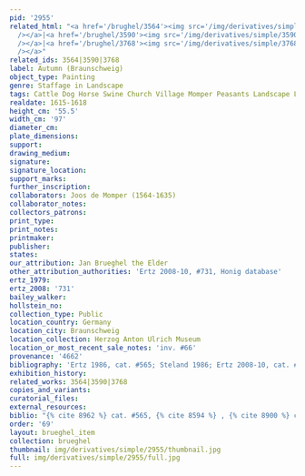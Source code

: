 ```yaml
---
pid: '2955'
related_html: "<a href='/brughel/3564'><img src='/img/derivatives/simple/3564/thumbnail.jpg'
  /></a>|<a href='/brughel/3590'><img src='/img/derivatives/simple/3590/thumbnail.jpg'
  /></a>|<a href='/brughel/3768'><img src='/img/derivatives/simple/3768/thumbnail.jpg'
  /></a>"
related_ids: 3564|3590|3768
label: Autumn (Braunschweig)
object_type: Painting
genre: Staffage in Landscape
tags: Cattle Dog Horse Swine Church Village Momper Peasants Landscape Labor Road Wagon
realdate: 1615-1618
height_cm: '55.5'
width_cm: '97'
diameter_cm: 
plate_dimensions: 
support: 
drawing_medium: 
signature: 
signature_location: 
support_marks: 
further_inscription: 
collaborators: Joos de Momper (1564-1635)
collaborator_notes: 
collectors_patrons: 
print_type: 
print_notes: 
printmaker: 
publisher: 
states: 
our_attribution: Jan Brueghel the Elder
other_attribution_authorities: 'Ertz 2008-10, #731, Honig database'
ertz_1979: 
ertz_2008: '731'
bailey_walker: 
hollstein_no: 
collection_type: Public
location_country: Germany
location_city: Braunschweig
location_collection: Herzog Anton Ulrich Museum
location_or_most_recent_sale_notes: 'inv. #66'
provenance: '4662'
bibliography: 'Ertz 1986, cat. #565; Steland 1986; Ertz 2008-10, cat. #731'
exhibition_history: 
related_works: 3564|3590|3768
copies_and_variants: 
curatorial_files: 
external_resources: 
biblio: "{% cite 8962 %} cat. #565, {% cite 8594 %} , {% cite 8900 %} cat. #731"
order: '69'
layout: brueghel_item
collection: brueghel
thumbnail: img/derivatives/simple/2955/thumbnail.jpg
full: img/derivatives/simple/2955/full.jpg
---
```

